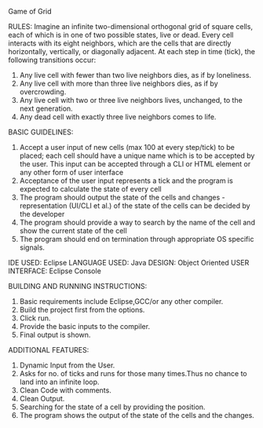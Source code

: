 Game of Grid

RULES:
Imagine an infinite two-dimensional orthogonal grid of square cells, each of which is in one of two possible states, live or dead. Every cell interacts with its eight neighbors, which are the cells that are directly horizontally, vertically, or diagonally adjacent. 
At each step in time (tick), the following transitions occur: 
1. Any live cell with fewer than two live neighbors dies, as if by loneliness. 
2. Any live cell with more than three live neighbors dies, as if by overcrowding. 
3. Any live cell with two or three live neighbors lives, unchanged, to the next generation. 
4. Any dead cell with exactly three live neighbors comes to life. 

BASIC GUIDELINES:
1.	Accept a user input of new cells (max 100 at every step/tick) to be placed; each cell should have a unique name which is to be accepted by the user. This input can be accepted through a CLI or HTML element or any other form of user interface
2.	 Acceptance of the user input represents a tick and the program is expected to calculate the state of every cell 
3.	The program should output the state of the cells and changes - representation (UI/CLI et al.) of the state of the cells can be decided by the developer 
4.	The program should provide a way to search by the name of the cell and show the current state of the cell 
5.	The program should end on termination through appropriate OS specific signals.

IDE USED: Eclipse
LANGUAGE USED: Java
DESIGN: Object Oriented
USER INTERFACE: Eclipse Console

BUILDING AND RUNNING INSTRUCTIONS:
1.	Basic requirements include Eclipse,GCC/or any other compiler.
2.	Build the project first from the options.
3.	Click run.
4.	Provide the basic inputs to the compiler.
5.	Final output is shown.

ADDITIONAL FEATURES:
1.	Dynamic Input from the User.
2.	Asks for no. of ticks and runs for those many times.Thus no chance to land into an infinite loop.
3.	Clean Code with comments.
4.	Clean Output.
5.	Searching for the state of a cell by providing the position.
6.	The program shows the output of the state of the cells and the changes.
